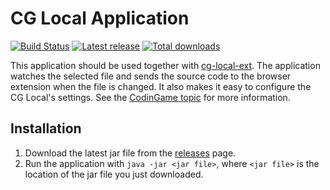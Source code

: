 # CG Local Application

[![Build Status](https://dev.azure.com/jmerle/cg-local-app/_apis/build/status/Build?branchName=master)](https://dev.azure.com/jmerle/cg-local-app/_build/latest?definitionId=30&branchName=master)
[![Latest release](https://img.shields.io/github/v/release/jmerle/cg-local-app)](https://github.com/jmerle/cg-local-app/releases/latest)
[![Total downloads](https://img.shields.io/github/downloads/jmerle/cg-local-app/total)](https://github.com/jmerle/cg-local-app/releases/latest)

This application should be used together with [cg-local-ext](https://github.com/jmerle/cg-local-ext). The application watches the selected file and sends the source code to the browser extension when the file is changed. It also makes it easy to configure the CG Local's settings. See the [CodinGame topic](https://www.codingame.com/forum/t/cg-local/10359/1) for more information.

## Installation
1. Download the latest jar file from the [releases](https://github.com/jmerle/cg-local-app/releases) page.
2. Run the application with `java -jar <jar file>`, where `<jar file>` is the location of the jar file you just downloaded.
